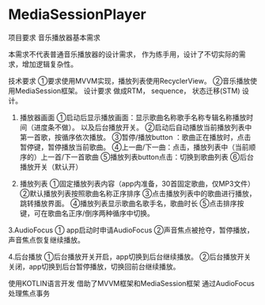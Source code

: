 # MediaSessionPlayer
项目要求
音乐播放器基本需求

本需求不代表普通音乐播放器的设计需求，
作为练手用，设计了不切实际的需求，增加逻辑复杂性。

技术要求
①要求使用MVVM实现，播放列表使用RecyclerView。
②音乐播放使用MediaSession框架。
设计要求
做成RTM， sequence， 状态迁移(STM) 设计。

1. 播放器画面
①启动后显示播放画面：显示歌曲名称歌手名称专辑名称播放时间（进度条不做）。
以及后台播放开关。
②启动后自动播放当前播放列表中第一首歌，按循序依次播放。
③暂停/播放button ：歌曲正在播放时，点击暂停键，暂停播放当前歌曲。
④上一曲/下一曲：点击，播放列表中（当前顺序的）上一首/下一首歌曲
⑤播放列表button点击：切换到歌曲列表
⑥后台播放开关（默认开）

2. 播放列表
①固定播放列表内容（app内准备，30首固定歌曲，仅MP3文件）
②默认播放列表按照歌曲名称正序排序
③点击播放列表中的歌曲进行播放，跳转播放界面。
④播放列表显示歌曲名歌手名，歌曲时长
⑤点击排序按键，可在歌曲名正序/倒序两种循序中切换。

3.AudioFocus
① app启动时申请AudioFocus
②声音焦点被抢夺，暂停播放，声音焦点恢复继续播放。

4.后台播放
①后台播放开关开启，app切换到后台继续播放。
②后台播放开关关闭，app切换到后台暂停播放，切换回前台继续播放。


使用KOTLIN语言开发
借助了MVVM框架和MediaSession框架
通过AudioFocus处理焦点事务

